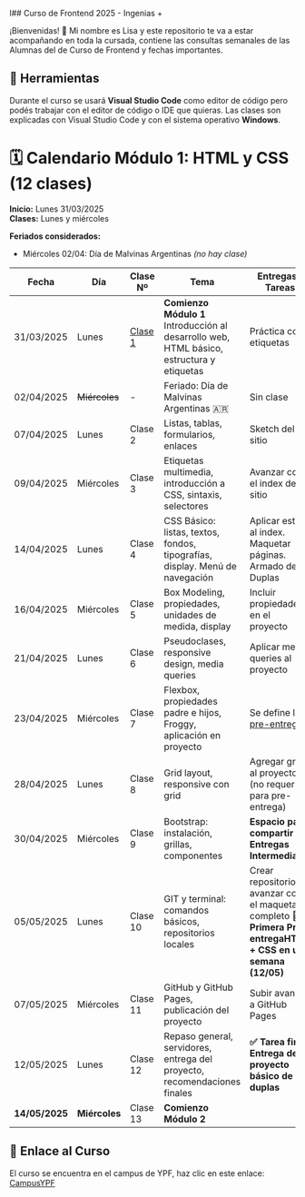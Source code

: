 l## Curso de Frontend 2025 - Ingenias +

¡Bienvenidas! 👋 Mi nombre es Lisa y este repositorio te va a estar acompañando en toda la cursada, contiene las consultas semanales de las Alumnas del de Curso de Frontend y fechas importantes.

## 🔸 Herramientas

Durante el curso se usará **Visual Studio Code** como editor de código pero podés trabajar con el editor de código o IDE que quieras. Las clases son explicadas con Visual Studio Code y con el sistema operativo **Windows**.

# 🗓️ Calendario Módulo 1: HTML y CSS (12 clases)

**Inicio:** Lunes 31/03/2025  
**Clases:** Lunes y miércoles  

**Feriados considerados:**
- Miércoles 02/04: Día de Malvinas Argentinas *(no hay clase)*


| Fecha       | Día       | Clase Nº | Tema                                                                                     | Entregas / Tareas                                           |
|-------------|-----------|----------|------------------------------------------------------------------------------------------|-------------------------------------------------------------|
| 31/03/2025  | Lunes     | [Clase 1](https://drive.google.com/file/d/19IzF-LuRZRZnjd0be2VpBtE0bo6l55Oz/view)  | **Comienzo Módulo 1** Introducción al desarrollo web, HTML básico, estructura y etiquetas                     | Práctica con etiquetas
| 02/04/2025  | ~~Miércoles~~ | -        | Feriado: Día de Malvinas Argentinas 🇦🇷                                               | Sin clase                                              |
| 07/04/2025  | Lunes     | Clase 2  | Listas, tablas, formularios, enlaces                                                     |  Sketch del sitio                |
| 09/04/2025  | Miércoles | Clase 3  | Etiquetas multimedia, introducción a CSS, sintaxis, selectores                          | Avanzar con el index del sitio                  |
| 14/04/2025  | Lunes     | Clase 4  | CSS Básico: listas, textos, fondos, tipografías, display. Menú de navegación            | Aplicar estilos al index. Maquetar páginas. Armado de Duplas      |
| 16/04/2025  | Miércoles | Clase 5  | Box Modeling, propiedades, unidades de medida, display                                   | Incluir propiedades en el proyecto                          |
| 21/04/2025  | Lunes     | Clase 6  | Pseudoclases, responsive design, media queries                                           | Aplicar media queries al proyecto                           |
| 23/04/2025  | Miércoles | Clase 7  | Flexbox, propiedades padre e hijos, Froggy, aplicación en proyecto                       | Se define la [pre-entrega](https://docs.google.com/presentation/d/1BUvO31Dvid1hHQV_26sFWyLU3UTxexk_/edit?slide=id.g3418210bd5f_0_1688#slide=id.g3418210bd5f_0_1688)                               |
| 28/04/2025  | Lunes     | Clase 8  | Grid layout, responsive con grid                                                         | Agregar grid al proyecto (no requerido para pre-entrega)    |
| 30/04/2025  | Miércoles | Clase 9  | Bootstrap: instalación, grillas, componentes                                             | **Espacio para compartir Entregas Intermedias**                         |
| 05/05/2025  | Lunes     | Clase 10 | GIT y terminal: comandos básicos, repositorios locales                                   | Crear repositorio, avanzar con el maquetado completo     **📝Primera Pre-entregaHTML + CSS en una semana (12/05)**    |
| 07/05/2025  | Miércoles | Clase 11 | GitHub y GitHub Pages, publicación del proyecto                                          | Subir avances a GitHub Pages                                |
| 12/05/2025  | Lunes     | Clase 12 | Repaso general, servidores, entrega del proyecto, recomendaciones finales           | **✅ Tarea final: Entrega del proyecto básico de las duplas** |
| **14/05/2025** | **Miércoles** | Clase 13        | **Comienzo Módulo 2**                                               |                                            |


## 🔸 Enlace al Curso

El curso se encuentra en el campus de YPF, haz clic en este enlace: [CampusYPF](https://campus.educalabs.org)
